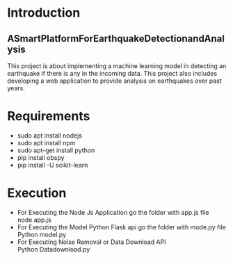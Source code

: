 # Introduction
## ASmartPlatformForEarthquakeDetectionandAnalysis
This project is about implementing a machine learning model in detecting an earthquake if there is any in the incoming data. This project also includes developing a web application to provide analysis on earthquakes over past years. 

# Requirements
* sudo apt install nodejs
* sudo apt install npm
* sudo apt-get install python
* pip install obspy
* pip install -U scikit-learn

# Execution
* For Executing the Node Js Application go the folder with app.js file <br/> node app.js
* For Executing the Model Python Flask api go the folder with mode.py file <br/> Python model.py
* For Executing Noise Removal or Data Download API  <br/> Python Datadownload.py     
